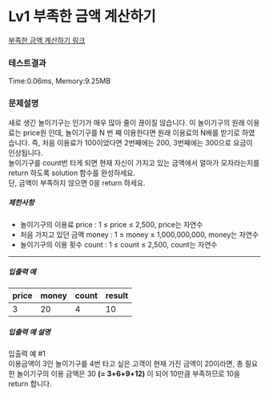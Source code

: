 # Lv1 부족한 금액 계산하기
 [부족한 금액 계산하기 링크](https://school.programmers.co.kr/learn/courses/30/lessons/82612)

### 테스트결과
 Time:0.06ms, Memory:9.25MB

### 문제설명
<p>새로 생긴 놀이기구는 인기가 매우 많아 줄이 끊이질 않습니다. 이 놀이기구의 원래 이용료는 price원 인데, 놀이기구를 N 번 째 이용한다면 원래 이용료의 N배를 받기로 하였습니다. 즉, 처음 이용료가 100이었다면 2번째에는 200, 3번째에는 300으로 요금이 인상됩니다.<br>
놀이기구를 count번 타게 되면 현재 자신이 가지고 있는 금액에서 얼마가 모자라는지를 return 하도록 solution 함수를 완성하세요.<br>
단, 금액이 부족하지 않으면 0을 return 하세요.</p>

<h5>제한사항</h5>

<ul>
    <li>놀이기구의 이용료 price : 1 ≤ price ≤ 2,500, price는 자연수</li>
    <li>처음 가지고 있던 금액 money : 1 ≤ money ≤ 1,000,000,000, money는 자연수</li>
    <li>놀이기구의 이용 횟수 count : 1 ≤ count ≤ 2,500, count는 자연수</li>
</ul>

<hr>

<h5>입출력 예</h5>
<table class="table">
<thead><tr>
    <th>price</th>
    <th>money</th>
    <th>count</th>
    <th>result</th>
</tr>
</thead>
<tbody><tr>
    <td>3</td>
    <td>20</td>
    <td>4</td>
    <td>10</td>
</tr>
</tbody>
</table>
<h5>입출력 예 설명</h5>

<p>입출력 예 #1<br>
이용금액이 3인 놀이기구를 4번 타고 싶은 고객이 현재 가진 금액이 20이라면, 총 필요한 놀이기구의 이용 금액은 30 <strong>(= 3+6+9+12)</strong> 이 되어 10만큼 부족하므로 10을 return 합니다.</p>


